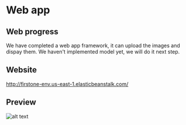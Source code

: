 # Web app

## Web progress
We have completed a web app framework, it can upload the images and dispay them. We haven't implemented model yet, we will do it next step.

## Website 
http://firstone-env.us-east-1.elasticbeanstalk.com/

## Preview
![alt text](https://user-images.githubusercontent.com/43448232/48171157-95d68280-e2c8-11e8-8cea-059ca2514fea.jpg )
